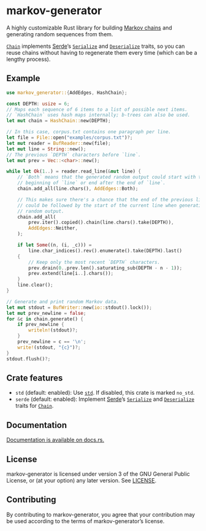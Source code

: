 markov-generator
================

A highly customizable Rust library for building [Markov chains] and
generating random sequences from them.

[Markov chains]: https://en.wikipedia.org/wiki/Markov_chain

[`Chain`] implements [Serde]’s [`Serialize`] and [`Deserialize`] traits, so
you can reuse chains without having to regenerate them every time (which
can be a lengthy process).

Example
-------

```rust
use markov_generator::{AddEdges, HashChain};

const DEPTH: usize = 6;
// Maps each sequence of 6 items to a list of possible next items.
// `HashChain` uses hash maps internally; b-trees can also be used.
let mut chain = HashChain::new(DEPTH);

// In this case, corpus.txt contains one paragraph per line.
let file = File::open("examples/corpus.txt")?;
let mut reader = BufReader::new(file);
let mut line = String::new();
// The previous `DEPTH` characters before `line`.
let mut prev = Vec::<char>::new();

while let Ok(1..) = reader.read_line(&mut line) {
    // `Both` means that the generated random output could start with the
    // beginning of `line` or end after the end of `line`.
    chain.add_all(line.chars(), AddEdges::Both);

    // This makes sure there's a chance that the end of the previous line
    // could be followed by the start of the current line when generating
    // random output.
    chain.add_all(
        prev.iter().copied().chain(line.chars().take(DEPTH)),
        AddEdges::Neither,
    );

    if let Some((n, (i, _c))) =
        line.char_indices().rev().enumerate().take(DEPTH).last()
    {
        // Keep only the most recent `DEPTH` characters.
        prev.drain(0..prev.len().saturating_sub(DEPTH - n - 1));
        prev.extend(line[i..].chars());
    }
    line.clear();
}

// Generate and print random Markov data.
let mut stdout = BufWriter::new(io::stdout().lock());
let mut prev_newline = false;
for &c in chain.generate() {
    if prev_newline {
        writeln!(stdout)?;
    }
    prev_newline = c == '\n';
    write!(stdout, "{c}")?;
}
stdout.flush()?;
```

Crate features
--------------

* `std` (default: enabled): Use [`std`]. If disabled, this crate is marked
  `no_std`.
* `serde` (default: enabled): Implement [Serde]’s [`Serialize`] and
  [`Deserialize`] traits for [`Chain`].

[`Chain`]: https://docs.rs/markov-generator/0.2/markov_generator/struct.Chain.html
[Serde]: https://docs.rs/serde/1/serde/
[`Serialize`]: https://docs.rs/serde/1/serde/trait.Serialize.html
[`Deserialize`]: https://docs.rs/serde/1/serde/trait.Deserialize.html
[`std`]: https://doc.rust-lang.org/stable/std/

Documentation
-------------

[Documentation is available on docs.rs.](https://docs.rs/markov-generator)

License
-------

markov-generator is licensed under version 3 of the GNU General Public License,
or (at your option) any later version. See [LICENSE](LICENSE).

Contributing
------------

By contributing to markov-generator, you agree that your contribution may be
used according to the terms of markov-generator’s license.
